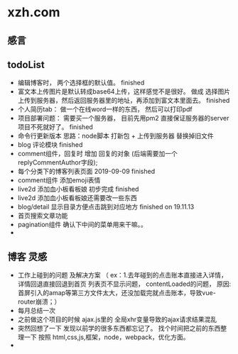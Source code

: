 # xzh.com

## 感言
## todoList
* 编辑博客时， 两个选择框的默认值。 finished
* 富文本上传图片是默认转成base64上传，这样感觉不是很好。  做成 选择图片上传到服务器，然后返回服务器里的地址，再添加到富文本里面去。 finished
* 个人简历tab： 做一个在线word一样的东西，  然后可以打印pdf
* 项目部署问题： 需要买一个服务器，  目前先用pm2 直接保证服务器的server项目不死就好了。 finished
* 命令行更新版本  思路：node脚本 打新包 + 上传到服务器 替换掉旧文件
* blog 评论模块 finished
* comment组件，回复时 增加 回复的对象 (后端需要加一个replyCommentAuthor字段);
* 每个分类下的博客列表页面 2019-09-09 finished
* comment组件 添加emoji表情
* live2d 添加血小板看板娘 初步完成 finished
* live2d 添加血小板看板娘还需要改一些东西
* blog/detail 显示目录方便点击跳到对应地方 finished on 19.11.13
* 首页搜索文章功能
* pagination组件 确认下中间的菜单用来干嘛。。
*

## 博客 灵感
* 工作上碰到的问题 及解决方案 （ ex：1.去年碰到的点击账本直接进入详情，详情回退直接回退到首页 列表页不显示问题， contentLoaded的问题， 原因: 首屏引入的amap等第三方文件太大，还没加载完就点击账本，导致vue-router崩溃；）
* 每月总结一次
* 之前做这个项目的时候 ajax.js里的 全局xhr变量导致的ajax请求结果混乱
* 突然回想了一下  发现以前学的很多东西都忘记了。 找个时间把之前的东西整理一下 按照 html,css,js,框架，node，webpack，优化方面。
*
